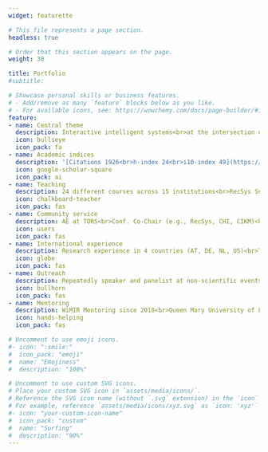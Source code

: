 ```yaml
---
widget: featurette

# This file represents a page section.
headless: true

# Order that this section appears on the page.
weight: 30

title: Portfolio
#subtitle:

# Showcase personal skills or business features.
# - Add/remove as many `feature` blocks below as you like.
# - For available icons, see: https://wowchemy.com/docs/page-builder/#icons
feature:
- name: Central theme
  description: Interactive intelligent systems<br>at the intersection of human-centered computing, data science, and artificial intelligence
  icon: bullseye
  icon_pack: fa
- name: Academic indices
  description: '[Citations 1926<br>h-index 24<br>i10-index 49](https://scholar.google.at/citations?user=55_WwZ8AAAAJ&hl=en)'
  icon: google-scholar-square
  icon_pack: ai
- name: Teaching
  description: 24 different courses across 15 institutions<br>RecSys Summer School, Italian National PhD Program of AI<br>Tutorials at UMAP and ISMIR<br>Supervision of >70 theses
  icon: chalkboard-teacher
  icon_pack: fas
- name: Community service
  description: AE at TORS<br>Conf. Co-Chair (e.g., RecSys, CHI, CIKM)<br>Meta-Reviewer (e.g., CHI, RecSys, SIGIR, ISMIR)<br>Reviewer for >25 journals and >100 conferences<br>Workshop Organizer
  icon: users
  icon_pack: fas
- name: International experience
  description: Research experience in 4 countries (AT, DE, NL, US)<br>Teaching experience in 6 countries (AT, DE, IT, NL, SE, US)
  icon: globe
  icon_pack: fas
- name: Outreach
  description: Repeatedly speaker and panelist at non-scientific events (e.g., Ars Electronica Festival, Dutch Media Week, VUT Indie Days)<br>Substantial media coverage (e.g., Financial Times, El País)<br>Radio interviews (e.g., SWR 2, Ö1, FM4, NPO Radio 1)
  icon: bullhorn
  icon_pack: fas
- name: Mentoring
  description: WiMIR Mentoring since 2018<br>Queen Mary University of London since 2021<br>Allyship Co-Chair at CHI 2022+2023<br>Doctoral/PhD Co-Chair at RecSys 2021+2023 and CIKM 2023
  icon: hands-helping
  icon_pack: fas

# Uncomment to use emoji icons.
#- icon: ":smile:"
#  icon_pack: "emoji"
#  name: "Emojiness"
#  description: "100%"  

# Uncomment to use custom SVG icons.
# Place your custom SVG icon in `assets/media/icons/`.
# Reference the SVG icon name (without `.svg` extension) in the `icon` field.
# For example, reference `assets/media/icons/xyz.svg` as `icon: 'xyz'`
#- icon: "your-custom-icon-name"
#  icon_pack: "custom"
#  name: "Surfing"
#  description: "90%"
---
```

